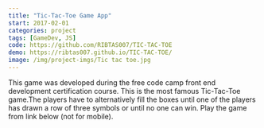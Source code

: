 ```yaml
---
title: "Tic-Tac-Toe Game App"
start: 2017-02-01
categories: project
tags: [GameDev, JS]
code: https://github.com/RIBTAS007/TIC-TAC-TOE
demo: https://ribtas007.github.io/TIC-TAC-TOE/
image: /img/project-imgs/Tic tac toe.jpg
---
```



This game was developed during the free code camp front end development certification course. This is the most famous 
Tic-Tac-Toe game.The players have to alternatively fill the boxes until one of the players has drawn a row of three symbols 
or until no one can win. Play the game from link below (not for mobile).

 


   

